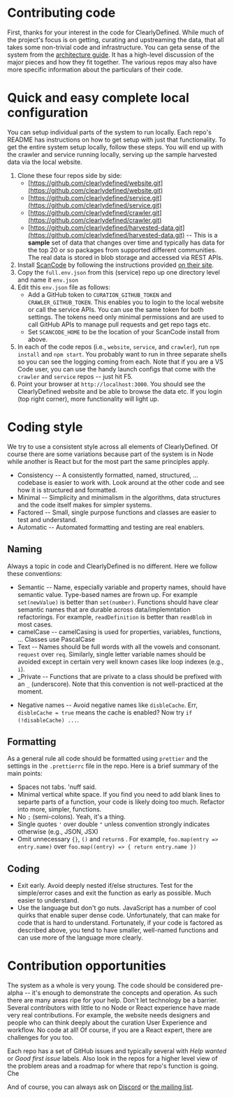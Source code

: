 # Contributing code

First, thanks for your interest in the code for ClearlyDefined. While much of the project's focus is on getting,
curating and upstreaming the data, that all takes some non-trivial code and infrastructure. You can
geta sense of the system from the [architecture guide](code/architecture). It has a high-level discussion
of the major pieces and how they fit together. The various repos may also have more specific information
about the particulars of their code.

# Quick and easy complete local configuration

You can setup individual parts of the system to run locally. Each repo's README has instructions on how to
get setup with just that functionality. To get the entire system setup locally, follow these steps. You will
end up with the crawler and service running locally, serving up the sample harvested data via the local website.

1.  Clone these four repos side by side:
    - [https://github.com/clearlydefined/website.git](https://github.com/clearlydefined/website.git)
    - [https://github.com/clearlydefined/service.git](https://github.com/clearlydefined/service.git)
    - [https://github.com/clearlydefined/crawler.git](https://github.com/clearlydefined/crawler.git)
    - [https://github.com/clearlydefined/harvested-data.git](https://github.com/clearlydefined/harvested-data.git)
      -- This is a **sample** set of data that changes over time and typically has data for the top 20 or so packages
      from supported different communities. The real data is stored in blob storage and accessed via REST APIs.
1.  Install [ScanCode](https://github.com/nexB/scancode-toolkit) by following the instructions provided [on their
    site](https://github.com/nexB/scancode-toolkit#quick-start).
1.  Copy the `full.env.json` from this (service) repo up one directory level and name it `env.json`
1.  Edit this `env.json` file as follows:
    - Add a GitHub token to `CURATION_GITHUB_TOKEN` and `CRAWLER_GITHUB_TOKEN`. This enables you to login to the
      local website or call the service APIs. You can use the same token for both settings. The tokens need only
      minimal permissions and are used to call GitHub APIs to manage pull requests and get repo tags etc.
    - Set `SCANCODE_HOME` to be the location of your ScanCode install from above.
1.  In each of the code repos (i.e., `website`, `service`, and `crawler`), run `npm install` and `npm start`.
    You probably want to run in three separate shells so you can see the logging coming from each. Note that if
    you are a VS Code user, you can use the handy launch configs that come with the `crawler` and `service`
    repos -- just hit F5.
1.  Point your browser at `http://localhost:3000`. You should see the ClearlyDefined website and be able to
    browse the data etc. If you login (top right corner), more functionality will light up.

# Coding style

We try to use a consistent style across all elements of ClearlyDefined. Of course there are some variations
because part of the system is in Node while another is React but for the most part the same principles apply.

- Consistency -- A consistently formatted, named, structured, ... codebase is easier to work with. Look around at the other code and see how it is structured and formatted.
- Minimal -- Simplicity and minimalism in the algorithms, data structures and the code itself makes for simpler systems.
- Factored -- Small, single purpose functions and classes are easier to test and understand.
- Automatic -- Automated formatting and testing are real enablers.

## Naming

Always a topic in code and ClearlyDefined is no different. Here we follow these conventions:

- Semantic -- Name, especially variable and property names, should have semantic value. Type-based names are frown up. For example `set(newValue)` is better than `set(number)`. Functions should have clear semantic names that are
  durable across data/implemntation refactorings. For example, `readDefinition` is better than `readBlob` in most
  cases.
- camelCase -- camelCasing is used for properties, variables, functions, ... Classes use PascalCase
- Text -- Names should be full words with all the vowels and consonant. `request` over `req`. Similarly, single letter variable names should be avoided except in certain very well known cases like loop indexes (e.g., `i`).
- _Private -- Functions that are private to a class should be prefixed with an `_` (underscore). Note that this convention is not well-practiced at the moment.

* Negative names -- Avoid negative names like `disbleCache`. Err, `disbleCache = true` means the cache is enabled?
  Now try `if (!disableCache) ...`.

## Formatting

As a general rule all code should be formatted using `prettier` and the settings in the `.prettierrc` file in
the repo. Here is a brief summary of the main points:

- Spaces not tabs. 'nuff said.
- Minimal vertical white space. If you find you need to add blank lines to separte parts of a function,
  your code is likely doing too much. Refactor into more, simpler, functions.
- No `;` (semi-colons). Yeah, it's a thing.
- Single quotes `'` over double `"` unless convention strongly indicates otherwise (e.g., JSON, JSX)
- Omit unnecessary `{}`, `()` and `return`s . For example, `foo.map(entry => entry.name)` over `foo.map((entry) => { return entry.name })`

## Coding

- Exit early. Avoid deeply nested if/else structures. Test for the simple/error cases and exit the function
  as early as possible. Much easier to understand.
- Use the language but don't go nuts. JavaScript has a number of cool quirks that enable super dense code.
  Unfortunately, that can make for code that is hard to understand. Fortunately, if your code is factored as described
  above, you tend to have smaller, well-named functions and can use more of the language more clearly.

# Contribution opportunities

The system as a whole is very young. The code should be considered pre-alpha -- it's enough to demonstrate the
concepts and operation. As such there are many areas ripe for your help. Don't let technology be a barrier.
Several contributors with little to no Node or React experience have made very real contributions. For example,
the website needs designers and people who can think deeply about the curation User Experience and workflow. No
code at all! Of course, if you are a React expert, there are challenges for you too.

Each repo has a set of GitHub issues and typically several with _Help wanted_ or _Good first issue_ labels.
Also look in the repos for a higher level view of the problem areas and a roadmap for where that repo's
function is going. Che

And of course, you can always ask on [Discord](https://discord.gg/wEzHJku) or [the mailing list](mailto:clearlydefined@googlegroups.com).
